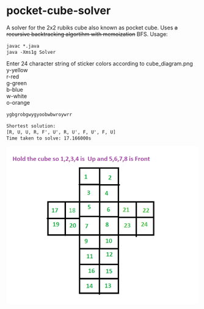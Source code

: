 # pocket-cube-solver
A solver for the 2x2 rubiks cube also known as pocket cube. Uses <del>a recursive backtracking algortihm with memoization</del>
BFS. 
Usage:  
```
javac *.java  
java -Xms1g Solver
```

Enter 24 character string of sticker colors according to cube_diagram.png  
y-yellow  
r-red  
g-green  
b-blue  
w-white  
o-orange     
```
ygbgrobgwygyoobwbwroywrr
```
```
Shortest solution:
[R, U, U, R, F', U', R, U', F, U', F, U]
Time taken to solve: 17.166000s
```
![alt text](cube_diagram.png)
